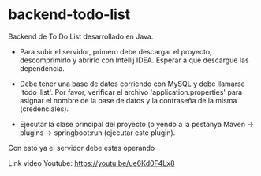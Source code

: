 # backend-todo-list

Backend de To Do List desarrollado en Java.

* Para subir el servidor, primero debe descargar el proyecto, descomprimirlo y abrirlo con Intellij IDEA. Esperar a que descargue las dependencia.

* Debe tener una base de datos corriendo con MySQL y debe llamarse 'todo_list'. Por favor, verificar el archivo 'application.properties' para asignar el nombre de la base de datos y la contraseña de la misma (credenciales).

* Ejecutar la clase principal del proyecto (o yendo a la pestanya Maven -> plugins -> springboot:run (ejecutar este plugin).

Con esto ya el servidor debe estas operando


Link video Youtube: https://youtu.be/ue6Kd0F4Lx8
